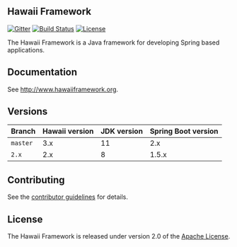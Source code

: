## Hawaii Framework

[![Gitter](https://badges.gitter.im/hawaiifw/hawaii-framework.svg)](https://gitter.im/hawaiifw/hawaii-framework?utm_source=badge&utm_medium=badge&utm_campaign=pr-badge)
[![Build Status](https://travis-ci.org/hawaiifw/hawaii-framework.svg?branch=master)](https://travis-ci.org/hawaiifw/hawaii-framework)
[![License](https://img.shields.io/badge/License-Apache%202.0-blue.svg)](https://opensource.org/licenses/Apache-2.0)

The Hawaii Framework is a Java framework for developing Spring based applications.


## Documentation

See http://www.hawaiiframework.org.


## Versions

Branch   | Hawaii version | JDK version | Spring Boot version
-------- | -------------- | ----------- | -------------------
`master` | 3.x            | 11          | 2.x
`2.x`    | 2.x            | 8           | 1.5.x


## Contributing

See the [contributor guidelines][] for details.


## License
The Hawaii Framework is released under version 2.0 of the [Apache License][].


[contributor guidelines]: https://github.com/hawaiifw/hawaii-framework/blob/master/CONTRIBUTING.md
[Apache License]: http://www.apache.org/licenses/LICENSE-2.0
